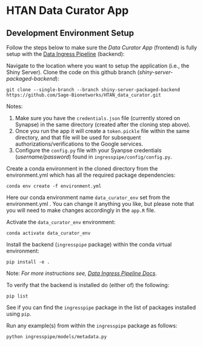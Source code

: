 # HTAN Data Curator App
## Development Environment Setup

Follow the steps below to make sure the _Data Curator App_ (frontend) is fully setup with the [Data Ingress Pipeline](https://github.com/Sage-Bionetworks/HTAN-data-pipeline/tree/organized-into-packages) (backend):

Navigate to the location where you want to setup the application (i.e., the Shiny Server). Clone the code on this github branch (_shiny-server-packaged-backend_):

    git clone --single-branch --branch shiny-server-packaged-backend https://github.com/Sage-Bionetworks/HTAN_data_curator.git

Notes:

1. Make sure you have the `credentials.json` file (currently stored on Synapse) in the same directory (created after the cloning step above).
2. Once you run the app it will create a `token.pickle` file within the same directory, and that file will be used for subsequent authorizations/verifications to the Google services.
3. Configure the `config.py` file with your Syanpse credentials (_username/password_) found in `ingresspipe/config/config.py`.

Create a conda environment in the cloned directory from the environment.yml which has all the required package dependencies:

    conda env create -f environment.yml

Here our conda environment name `data_curator_env` set from the environment.yml . You can change it anything you like, but please note that you will need to make changes accordingly in the `app.R` file.

Activate the `data_curator_env` environment:

    conda activate data_curator_env

Install the backend (`ingresspipe` package) within the conda virtual environment:

    pip install -e .

Note: _For more instructions see, [Data Ingress Pipeline Docs](https://github.com/Sage-Bionetworks/HTAN-data-pipeline/tree/organized-into-packages#readme)_.

To verify that the backend is installed do (either of) the following:

    pip list

See if you can find the `ingresspipe` package in the list of packages installed using `pip`.

Run any example(s) from within the `ingresspipe` package as follows:

    python ingresspipe/models/metadata.py
